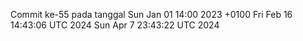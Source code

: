 Commit ke-55 pada tanggal Sun Jan 01 14:00 2023 +0100
Fri Feb 16 14:43:06 UTC 2024
Sun Apr  7 23:43:22 UTC 2024
